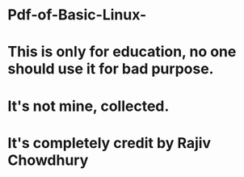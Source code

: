 # Pdf-of-Basic-Linux-
# This is only for education, no one should use it for bad purpose.
# It's not mine, collected. 
# It's completely credit by Rajiv Chowdhury
